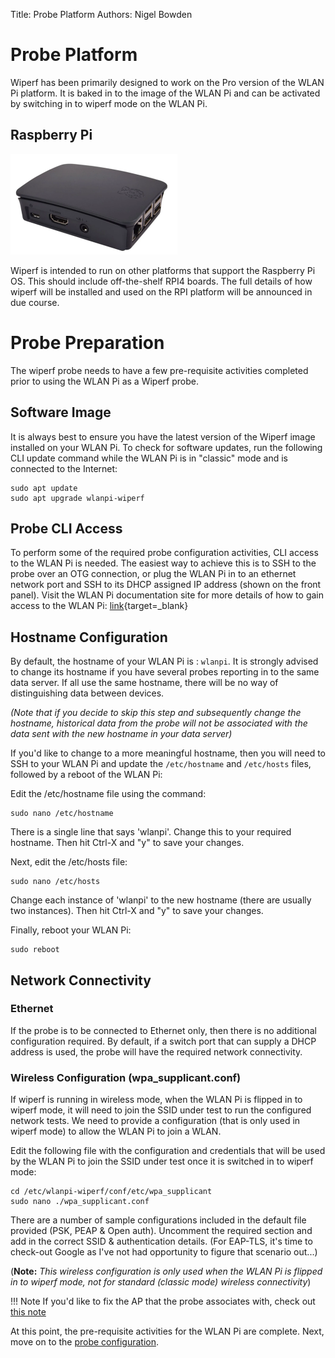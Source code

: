 Title: Probe Platform
Authors: Nigel Bowden

# Probe Platform

Wiperf has been primarily designed to work on the Pro version of the WLAN Pi platform. It is baked in to the image of the WLAN Pi and can be activated by switching in to wiperf mode on the WLAN Pi. 

## Raspberry Pi

![RPi](images/rpi.png)

Wiperf is intended to run on other platforms that support the Raspberry Pi OS. This should include off-the-shelf RPI4 boards. The full details of how wiperf will be installed and used on the RPI platform will be announced in due course.

# Probe Preparation

The wiperf probe needs to have a few pre-requisite activities completed prior to using the WLAN Pi as a Wiperf probe. 

## Software Image
It is always best to ensure you have the latest version of the Wiperf image installed on your WLAN Pi. To check for software updates, run the following CLI update command while the WLAN Pi is in "classic" mode and is connected to the Internet:

```
sudo apt update
sudo apt upgrade wlanpi-wiperf
```

## Probe CLI Access
To perform some of the required probe configuration activities, CLI access to the WLAN Pi is needed. The easiest way to achieve this is to SSH to the probe over an OTG connection, or plug the WLAN Pi in to an ethernet network port and SSH to its DHCP assigned IP address (shown on the front panel). Visit the WLAN Pi documentation site for more details of how to gain access to the WLAN Pi: [link](https://wlan-pi.github.io/wlanpi-documentation/){target=_blank}

## Hostname Configuration
By default, the hostname of your WLAN Pi is : `wlanpi`. It is strongly advised to change its hostname if you have several probes reporting in to the same data server. If all use the same hostname, there will be no way of distinguishing data between devices. 

*(Note that if you decide to skip this step and subsequently change the hostname, historical data from the probe will not be associated with the data sent with the new hostname in your data server)*

If you'd like to change to a more meaningful hostname, then you will need to SSH to your WLAN Pi and update the `/etc/hostname` and `/etc/hosts` files, followed by a reboot of the WLAN Pi:

Edit the /etc/hostname file using the command:

```
sudo nano /etc/hostname
```

There is a single line that says 'wlanpi'. Change this to your required hostname. Then hit Ctrl-X  and "y" to save your changes.

Next, edit the /etc/hosts file:

```
sudo nano /etc/hosts
```
Change each instance of 'wlanpi' to the new hostname (there are usually two instances). Then hit Ctrl-X  and "y" to save your changes.

Finally, reboot your WLAN Pi:

```
sudo reboot
```
## Network Connectivity

### Ethernet
If the probe is to be connected to Ethernet only, then there is no additional configuration required. By default, if a switch port that can supply a DHCP address is used, the probe will have the required network connectivity.

### Wireless Configuration (wpa_supplicant.conf)
If wiperf is running in wireless mode, when the WLAN Pi is flipped in to wiperf mode, it will need to join the SSID under test to run the configured network tests. We need to provide a configuration (that is only used in wiperf mode) to allow the WLAN Pi to join a WLAN.

Edit the following file with the configuration and credentials that will be used by the WLAN Pi to join the SSID under test once it is switched in to wiperf mode:

```
cd /etc/wlanpi-wiperf/conf/etc/wpa_supplicant
sudo nano ./wpa_supplicant.conf
```

There are a number of sample configurations included in the default file provided (PSK, PEAP & Open auth). Uncomment the required section and add in the correct SSID & authentication details. (For EAP-TLS, it's time to check-out Google as I've not had opportunity to figure that scenario out...)

(__Note:__ *This wireless configuration is only used when the WLAN Pi is flipped in to wiperf mode, not for standard (classic mode) wireless connectivity*)

!!! Note
    If you'd like to fix the AP that the probe associates with, check out [this note](adv_fixed_bssid.md)

At this point, the pre-requisite activities for the WLAN Pi are complete. Next, move on to the [probe configuration](probe_configure.md).
